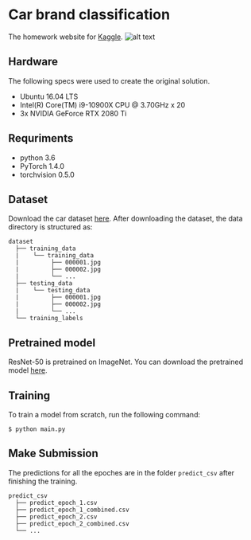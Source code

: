 # Car brand classification
The homework website for [Kaggle](https://www.kaggle.com/c/cs-t0828-2020-hw1).
![alt text](https://github.com/danny91708/Selected-Topics-in-Visual-Recognition-using-Deep-Learning/blob/HW1/architecture.jpg?raw=true)
## Hardware
The following specs were used to create the original solution.
- Ubuntu 16.04 LTS
- Intel(R) Core(TM) i9-10900X CPU @ 3.70GHz x 20
- 3x NVIDIA GeForce RTX 2080 Ti

## Requriments
- python 3.6
- PyTorch 1.4.0
- torchvision 0.5.0

## Dataset
Download the car dataset [here](https://www.kaggle.com/c/cs-t0828-2020-hw1/data).
After downloading the dataset, the data directory is structured as:
```
dataset
  ├── training_data
  |    └── training_data
  |         ├── 000001.jpg
  |         ├── 000002.jpg
  |         └── ...
  ├── testing_data
  |    └── testing_data
  |         ├── 000001.jpg
  |         ├── 000002.jpg
  |         └── ...
  └── training_labels
```

## Pretrained model
ResNet-50 is pretrained on ImageNet.
You can download the pretrained model [here](https://drive.google.com/file/d/1RZSCxmEbZQrAajbt871x8rvbrkfyta_v/view?usp=sharing).

## Training
To train a model from scratch, run the following command:
```
$ python main.py
```

## Make Submission
The predictions for all the epoches are in the folder `predict_csv` after finishing the training.
```
predict_csv
  ├── predict_epoch_1.csv
  ├── predict_epoch_1_combined.csv
  ├── predict_epoch_2.csv
  ├── predict_epoch_2_combined.csv
  └── ...
```
